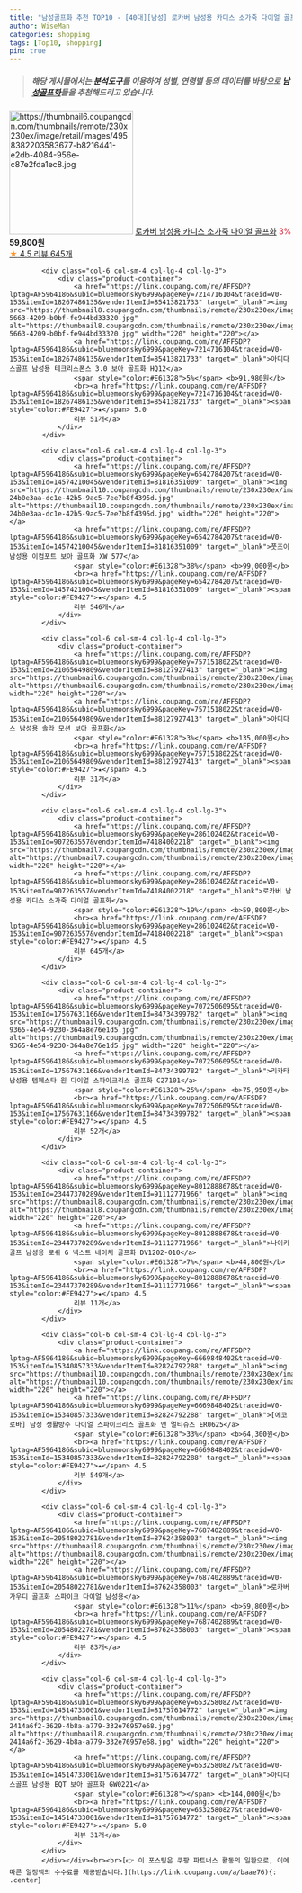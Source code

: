 ```yaml
---
title: "남성골프화 추천 TOP10 - [40대][남성] 로카버 남성용 카디스 소가죽 다이얼 골프화"
author: WiseMan
categories: shopping
tags: [Top10, shopping]
pin: true
---
```


> ##### 해당 게시물에서는 [**분석도구**](https://itemscout.io/)를 이용하여 **성별**, **연령별** 등의 데이터를 바탕으로 [**남성골프화**](https://link.coupang.com/a/baae76)들을 추천해드리고 있습니다.
<div class="container"><div class="row">
            <div class="col-6 col-sm-4 col-lg-4 col-lg-3">
                <div class="product-container">
                    <a href="https://link.coupang.com/re/AFFSDP?lptag=AF5964186&subid=bluemoonsky6999&pageKey=286102402&traceid=V0-153&itemId=907263543&vendorItemId=74184002225" target="_blank"><img src="https://thumbnail6.coupangcdn.com/thumbnails/remote/230x230ex/image/retail/images/4958382203583677-b8216441-e2db-4084-956e-c87e2fda1ec8.jpg" alt="https://thumbnail6.coupangcdn.com/thumbnails/remote/230x230ex/image/retail/images/4958382203583677-b8216441-e2db-4084-956e-c87e2fda1ec8.jpg" width="220" height="220"></a>
                    <a href="https://link.coupang.com/re/AFFSDP?lptag=AF5964186&subid=bluemoonsky6999&pageKey=286102402&traceid=V0-153&itemId=907263543&vendorItemId=74184002225" target="_blank">로카버 남성용 카디스 소가죽 다이얼 골프화</a>
                    <span style="color:#E61328">3%</span> <b>59,800원</b>
                    <br><a href="https://link.coupang.com/re/AFFSDP?lptag=AF5964186&subid=bluemoonsky6999&pageKey=286102402&traceid=V0-153&itemId=907263543&vendorItemId=74184002225" target="_blank"><span style="color:#FE9427">★</span> 4.5
                    리뷰 645개</a>
                </div>
            </div>
            
            <div class="col-6 col-sm-4 col-lg-4 col-lg-3">
                <div class="product-container">
                    <a href="https://link.coupang.com/re/AFFSDP?lptag=AF5964186&subid=bluemoonsky6999&pageKey=7214716104&traceid=V0-153&itemId=18267486135&vendorItemId=85413821733" target="_blank"><img src="https://thumbnail8.coupangcdn.com/thumbnails/remote/230x230ex/image/retail/images/2023/03/22/15/0/3a9534e0-5663-4209-b0bf-fe944bd33320.jpg" alt="https://thumbnail8.coupangcdn.com/thumbnails/remote/230x230ex/image/retail/images/2023/03/22/15/0/3a9534e0-5663-4209-b0bf-fe944bd33320.jpg" width="220" height="220"></a>
                    <a href="https://link.coupang.com/re/AFFSDP?lptag=AF5964186&subid=bluemoonsky6999&pageKey=7214716104&traceid=V0-153&itemId=18267486135&vendorItemId=85413821733" target="_blank">아디다스골프 남성용 테크리스폰스 3.0 보아 골프화 HQ12</a>
                    <span style="color:#E61328">5%</span> <b>91,980원</b>
                    <br><a href="https://link.coupang.com/re/AFFSDP?lptag=AF5964186&subid=bluemoonsky6999&pageKey=7214716104&traceid=V0-153&itemId=18267486135&vendorItemId=85413821733" target="_blank"><span style="color:#FE9427">★</span> 5.0
                    리뷰 51개</a>
                </div>
            </div>
            
            <div class="col-6 col-sm-4 col-lg-4 col-lg-3">
                <div class="product-container">
                    <a href="https://link.coupang.com/re/AFFSDP?lptag=AF5964186&subid=bluemoonsky6999&pageKey=6542784207&traceid=V0-153&itemId=14574210045&vendorItemId=81816351009" target="_blank"><img src="https://thumbnail10.coupangcdn.com/thumbnails/remote/230x230ex/image/retail/images/5412142457070714-24b0e3aa-dc1e-42b5-9ac5-7ee7b8f4395d.jpg" alt="https://thumbnail10.coupangcdn.com/thumbnails/remote/230x230ex/image/retail/images/5412142457070714-24b0e3aa-dc1e-42b5-9ac5-7ee7b8f4395d.jpg" width="220" height="220"></a>
                    <a href="https://link.coupang.com/re/AFFSDP?lptag=AF5964186&subid=bluemoonsky6999&pageKey=6542784207&traceid=V0-153&itemId=14574210045&vendorItemId=81816351009" target="_blank">풋조이 남성용 이컴포트 보아 골프화 XW 577</a>
                    <span style="color:#E61328">38%</span> <b>99,000원</b>
                    <br><a href="https://link.coupang.com/re/AFFSDP?lptag=AF5964186&subid=bluemoonsky6999&pageKey=6542784207&traceid=V0-153&itemId=14574210045&vendorItemId=81816351009" target="_blank"><span style="color:#FE9427">★</span> 4.5
                    리뷰 546개</a>
                </div>
            </div>
            
            <div class="col-6 col-sm-4 col-lg-4 col-lg-3">
                <div class="product-container">
                    <a href="https://link.coupang.com/re/AFFSDP?lptag=AF5964186&subid=bluemoonsky6999&pageKey=7571518022&traceid=V0-153&itemId=21065649809&vendorItemId=88127927413" target="_blank"><img src="https://thumbnail6.coupangcdn.com/thumbnails/remote/230x230ex/image/0820_amir_esrgan_inf40k_batch_1_max3k/3ef6/9af535800e0c49741ffcd41905d7ed916cf70e1931ccdc822974c7298745.jpg" alt="https://thumbnail6.coupangcdn.com/thumbnails/remote/230x230ex/image/0820_amir_esrgan_inf40k_batch_1_max3k/3ef6/9af535800e0c49741ffcd41905d7ed916cf70e1931ccdc822974c7298745.jpg" width="220" height="220"></a>
                    <a href="https://link.coupang.com/re/AFFSDP?lptag=AF5964186&subid=bluemoonsky6999&pageKey=7571518022&traceid=V0-153&itemId=21065649809&vendorItemId=88127927413" target="_blank">아디다스 남성용 솔라 모션 보아 골프화</a>
                    <span style="color:#E61328">3%</span> <b>135,000원</b>
                    <br><a href="https://link.coupang.com/re/AFFSDP?lptag=AF5964186&subid=bluemoonsky6999&pageKey=7571518022&traceid=V0-153&itemId=21065649809&vendorItemId=88127927413" target="_blank"><span style="color:#FE9427">★</span> 4.5
                    리뷰 31개</a>
                </div>
            </div>
            
            <div class="col-6 col-sm-4 col-lg-4 col-lg-3">
                <div class="product-container">
                    <a href="https://link.coupang.com/re/AFFSDP?lptag=AF5964186&subid=bluemoonsky6999&pageKey=286102402&traceid=V0-153&itemId=907263557&vendorItemId=74184002218" target="_blank"><img src="https://thumbnail7.coupangcdn.com/thumbnails/remote/230x230ex/image/rs_quotation_api/icdaxzhf/7f887e29be8b4107875ed1745773fdac.jpg" alt="https://thumbnail7.coupangcdn.com/thumbnails/remote/230x230ex/image/rs_quotation_api/icdaxzhf/7f887e29be8b4107875ed1745773fdac.jpg" width="220" height="220"></a>
                    <a href="https://link.coupang.com/re/AFFSDP?lptag=AF5964186&subid=bluemoonsky6999&pageKey=286102402&traceid=V0-153&itemId=907263557&vendorItemId=74184002218" target="_blank">로카버 남성용 카디스 소가죽 다이얼 골프화</a>
                    <span style="color:#E61328">19%</span> <b>59,800원</b>
                    <br><a href="https://link.coupang.com/re/AFFSDP?lptag=AF5964186&subid=bluemoonsky6999&pageKey=286102402&traceid=V0-153&itemId=907263557&vendorItemId=74184002218" target="_blank"><span style="color:#FE9427">★</span> 4.5
                    리뷰 645개</a>
                </div>
            </div>
            
            <div class="col-6 col-sm-4 col-lg-4 col-lg-3">
                <div class="product-container">
                    <a href="https://link.coupang.com/re/AFFSDP?lptag=AF5964186&subid=bluemoonsky6999&pageKey=7072506095&traceid=V0-153&itemId=17567631166&vendorItemId=84734399782" target="_blank"><img src="https://thumbnail9.coupangcdn.com/thumbnails/remote/230x230ex/image/retail/images/2023/01/17/14/0/6143e4b3-9365-4e54-9230-364a8e76e1d5.jpg" alt="https://thumbnail9.coupangcdn.com/thumbnails/remote/230x230ex/image/retail/images/2023/01/17/14/0/6143e4b3-9365-4e54-9230-364a8e76e1d5.jpg" width="220" height="220"></a>
                    <a href="https://link.coupang.com/re/AFFSDP?lptag=AF5964186&subid=bluemoonsky6999&pageKey=7072506095&traceid=V0-153&itemId=17567631166&vendorItemId=84734399782" target="_blank">리카타 남성용 템페스타 원 다이얼 스파이크리스 골프화 C27101</a>
                    <span style="color:#E61328">25%</span> <b>75,950원</b>
                    <br><a href="https://link.coupang.com/re/AFFSDP?lptag=AF5964186&subid=bluemoonsky6999&pageKey=7072506095&traceid=V0-153&itemId=17567631166&vendorItemId=84734399782" target="_blank"><span style="color:#FE9427">★</span> 4.5
                    리뷰 52개</a>
                </div>
            </div>
            
            <div class="col-6 col-sm-4 col-lg-4 col-lg-3">
                <div class="product-container">
                    <a href="https://link.coupang.com/re/AFFSDP?lptag=AF5964186&subid=bluemoonsky6999&pageKey=8012888678&traceid=V0-153&itemId=23447370289&vendorItemId=91112771966" target="_blank"><img src="https://thumbnail8.coupangcdn.com/thumbnails/remote/230x230ex/image/vendor_inventory/d8f4/8e46dabf59086e0a7ca02020db15a1722e194a7432fc3fcff64c364b55b8.jpg" alt="https://thumbnail8.coupangcdn.com/thumbnails/remote/230x230ex/image/vendor_inventory/d8f4/8e46dabf59086e0a7ca02020db15a1722e194a7432fc3fcff64c364b55b8.jpg" width="220" height="220"></a>
                    <a href="https://link.coupang.com/re/AFFSDP?lptag=AF5964186&subid=bluemoonsky6999&pageKey=8012888678&traceid=V0-153&itemId=23447370289&vendorItemId=91112771966" target="_blank">나이키골프 남성용 로쉬 G 넥스트 네이처 골프화 DV1202-010</a>
                    <span style="color:#E61328">7%</span> <b>44,800원</b>
                    <br><a href="https://link.coupang.com/re/AFFSDP?lptag=AF5964186&subid=bluemoonsky6999&pageKey=8012888678&traceid=V0-153&itemId=23447370289&vendorItemId=91112771966" target="_blank"><span style="color:#FE9427">★</span> 4.5
                    리뷰 11개</a>
                </div>
            </div>
            
            <div class="col-6 col-sm-4 col-lg-4 col-lg-3">
                <div class="product-container">
                    <a href="https://link.coupang.com/re/AFFSDP?lptag=AF5964186&subid=bluemoonsky6999&pageKey=6669848402&traceid=V0-153&itemId=15340857333&vendorItemId=82824792288" target="_blank"><img src="https://thumbnail10.coupangcdn.com/thumbnails/remote/230x230ex/image/vendor_inventory/a6b3/249baf313a50b11bd792b67a8aa59bdc1223ef685c25b4209a9f3bc407a9.jpg" alt="https://thumbnail10.coupangcdn.com/thumbnails/remote/230x230ex/image/vendor_inventory/a6b3/249baf313a50b11bd792b67a8aa59bdc1223ef685c25b4209a9f3bc407a9.jpg" width="220" height="220"></a>
                    <a href="https://link.coupang.com/re/AFFSDP?lptag=AF5964186&subid=bluemoonsky6999&pageKey=6669848402&traceid=V0-153&itemId=15340857333&vendorItemId=82824792288" target="_blank">[에코로바] 남성 생활방수 다이얼 스파이크리스 골프화 앤 멀티슈즈 ER0625</a>
                    <span style="color:#E61328">33%</span> <b>64,300원</b>
                    <br><a href="https://link.coupang.com/re/AFFSDP?lptag=AF5964186&subid=bluemoonsky6999&pageKey=6669848402&traceid=V0-153&itemId=15340857333&vendorItemId=82824792288" target="_blank"><span style="color:#FE9427">★</span> 4.5
                    리뷰 549개</a>
                </div>
            </div>
            
            <div class="col-6 col-sm-4 col-lg-4 col-lg-3">
                <div class="product-container">
                    <a href="https://link.coupang.com/re/AFFSDP?lptag=AF5964186&subid=bluemoonsky6999&pageKey=7687402889&traceid=V0-153&itemId=20548022781&vendorItemId=87624358003" target="_blank"><img src="https://thumbnail8.coupangcdn.com/thumbnails/remote/230x230ex/image/vendor_inventory/1e02/c8e0e7dc2987514d577aee37918ba521c57f8b00c308474112540208c510.jpg" alt="https://thumbnail8.coupangcdn.com/thumbnails/remote/230x230ex/image/vendor_inventory/1e02/c8e0e7dc2987514d577aee37918ba521c57f8b00c308474112540208c510.jpg" width="220" height="220"></a>
                    <a href="https://link.coupang.com/re/AFFSDP?lptag=AF5964186&subid=bluemoonsky6999&pageKey=7687402889&traceid=V0-153&itemId=20548022781&vendorItemId=87624358003" target="_blank">로카버 가우디 골프화 스파이크 다이얼 남성용</a>
                    <span style="color:#E61328">11%</span> <b>59,800원</b>
                    <br><a href="https://link.coupang.com/re/AFFSDP?lptag=AF5964186&subid=bluemoonsky6999&pageKey=7687402889&traceid=V0-153&itemId=20548022781&vendorItemId=87624358003" target="_blank"><span style="color:#FE9427">★</span> 4.5
                    리뷰 83개</a>
                </div>
            </div>
            
            <div class="col-6 col-sm-4 col-lg-4 col-lg-3">
                <div class="product-container">
                    <a href="https://link.coupang.com/re/AFFSDP?lptag=AF5964186&subid=bluemoonsky6999&pageKey=6532580827&traceid=V0-153&itemId=14514733001&vendorItemId=81757614772" target="_blank"><img src="https://thumbnail8.coupangcdn.com/thumbnails/remote/230x230ex/image/retail/images/1160055105261884-2414a6f2-3629-4b8a-a779-332e76957e68.jpg" alt="https://thumbnail8.coupangcdn.com/thumbnails/remote/230x230ex/image/retail/images/1160055105261884-2414a6f2-3629-4b8a-a779-332e76957e68.jpg" width="220" height="220"></a>
                    <a href="https://link.coupang.com/re/AFFSDP?lptag=AF5964186&subid=bluemoonsky6999&pageKey=6532580827&traceid=V0-153&itemId=14514733001&vendorItemId=81757614772" target="_blank">아디다스골프 남성용 EQT 보아 골프화 GW0221</a>
                    <span style="color:#E61328"></span> <b>144,000원</b>
                    <br><a href="https://link.coupang.com/re/AFFSDP?lptag=AF5964186&subid=bluemoonsky6999&pageKey=6532580827&traceid=V0-153&itemId=14514733001&vendorItemId=81757614772" target="_blank"><span style="color:#FE9427">★</span> 5.0
                    리뷰 31개</a>
                </div>
            </div>
            </div></div><br><br>[👉 이 포스팅은 쿠팡 파트너스 활동의 일환으로, 이에 따른 일정액의 수수료를 제공받습니다.](https://link.coupang.com/a/baae76){: .center}